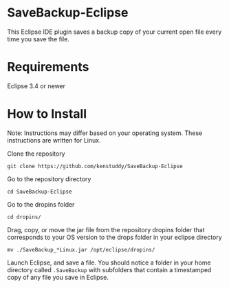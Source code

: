 # SaveBackup-Eclipse
This Eclipse IDE plugin saves a backup copy of your current open file every time you save the file.

# Requirements
Eclipse 3.4 or newer

# How to Install
Note: Instructions may differ based on your operating system. These instructions are written for Linux.

Clone the repository

```git clone https://github.com/kenstuddy/SaveBackup-Eclipse```

Go to the repository directory

```cd SaveBackup-Eclipse```

Go to the dropins folder

```cd dropins/```

Drag, copy, or move the jar file from the repository dropins folder that corresponds to your OS version to the drops folder in your eclipse directory

```mv ./SaveBackup_*Linux.jar /opt/eclipse/dropins/```

Launch Eclipse, and save a file. You should notice a folder in your home directory called ```.SaveBackup``` with subfolders that contain a timestamped copy of any file you save in Eclipse.
